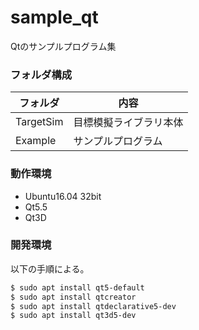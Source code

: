 # sample_qt
Qtのサンプルプログラム集


### フォルダ構成

| フォルダ | 内容 |
| --- | --- |
| TargetSim | 目標模擬ライブラリ本体 |
| Example   | サンプルプログラム |



### 動作環境

* Ubuntu16.04 32bit
* Qt5.5
* Qt3D


### 開発環境

以下の手順による。

``` bash
$ sudo apt install qt5-default
$ sudo apt install qtcreator
$ sudo apt install qtdeclarative5-dev
$ sudo apt install qt3d5-dev
```